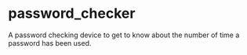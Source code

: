 # password_checker
A password checking device to get to know about the number of time a password has been used.
